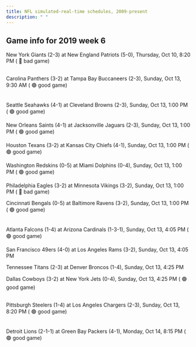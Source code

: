```yaml
---
title: NFL simulated-real-time schedules, 2009-present
description: " "
---
```


## Game info for 2019 week 6
New York Giants (2-3) at New England Patriots (5-0), Thursday, Oct 10, 8:20 PM (	:red_circle: bad game)

<br/>Carolina Panthers (3-2) at Tampa Bay Buccaneers (2-3), Sunday, Oct 13, 9:30 AM (	:green_circle: good game)

<br/>Seattle Seahawks (4-1) at Cleveland Browns (2-3), Sunday, Oct 13, 1:00 PM (	:green_circle: good game)

New Orleans Saints (4-1) at Jacksonville Jaguars (2-3), Sunday, Oct 13, 1:00 PM (	:green_circle: good game)

Houston Texans (3-2) at Kansas City Chiefs (4-1), Sunday, Oct 13, 1:00 PM (	:green_circle: good game)

Washington Redskins (0-5) at Miami Dolphins (0-4), Sunday, Oct 13, 1:00 PM (	:green_circle: good game)

Philadelphia Eagles (3-2) at Minnesota Vikings (3-2), Sunday, Oct 13, 1:00 PM (	:red_circle: bad game)

Cincinnati Bengals (0-5) at Baltimore Ravens (3-2), Sunday, Oct 13, 1:00 PM (	:green_circle: good game)

<br/>Atlanta Falcons (1-4) at Arizona Cardinals (1-3-1), Sunday, Oct 13, 4:05 PM (	:green_circle: good game)

San Francisco 49ers (4-0) at Los Angeles Rams (3-2), Sunday, Oct 13, 4:05 PM

Tennessee Titans (2-3) at Denver Broncos (1-4), Sunday, Oct 13, 4:25 PM

Dallas Cowboys (3-2) at New York Jets (0-4), Sunday, Oct 13, 4:25 PM (	:green_circle: good game)

<br/>Pittsburgh Steelers (1-4) at Los Angeles Chargers (2-3), Sunday, Oct 13, 8:20 PM (	:green_circle: good game)

<br/>Detroit Lions (2-1-1) at Green Bay Packers (4-1), Monday, Oct 14, 8:15 PM (	:green_circle: good game)

